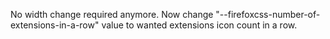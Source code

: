No width change required anymore. Now change "--firefoxcss-number-of-extensions-in-a-row" value to wanted extensions icon count in a row.
